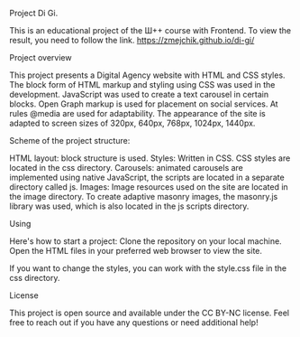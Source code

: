   Project Di Gi.

This is an educational project of the Ш++ course with Frontend. To view the result, you need to follow the link.
https://zmejchik.github.io/di-gi/

Project overview

This project presents a Digital Agency website with HTML and CSS styles.
The block form of HTML markup and styling using CSS was used in the development. 
JavaScript was used to create a text carousel in certain blocks.
Open Graph markup is used for placement on social services.
At rules @media are used for adaptability. 
The appearance of the site is adapted to screen sizes of 320px, 640px, 768px, 1024px, 1440px.

Scheme of the project structure:

HTML layout: block structure is used.
Styles: Written in CSS.
CSS styles are located in the css directory.
Carousels: animated carousels are implemented using native JavaScript, 
the scripts are located in a separate directory called js.
Images: Image resources used on the site are located in the image directory.
To create adaptive masonry images, the masonry.js library was used, which is also located in the js scripts directory.

Using

Here's how to start a project:
Clone the repository on your local machine.
Open the HTML files in your preferred web browser to view the site.

If you want to change the styles, you can work with the style.css file in the css directory.

License

This project is open source and available under the CC BY-NC license.
Feel free to reach out if you have any questions or need additional help!
